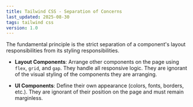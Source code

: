```yaml
---
title: Tailwind CSS - Separation of Concerns
last_updated: 2025-08-30
tags: tailwind css
version: 1.0
---
```


The fundamental principle is the strict separation of a component's layout responsibilities from its styling responsibilities.

- **Layout Components**: Arrange other components on the page using `flex`, `grid`, and `gap`. They handle all responsive logic. They are ignorant of the visual styling of the components they are arranging.

- **UI Components**: Define their own appearance (colors, fonts, borders, etc.). They are ignorant of their position on the page and must remain marginless.

